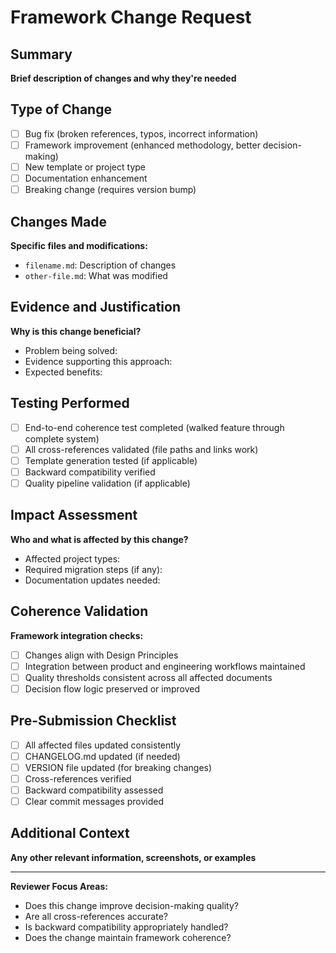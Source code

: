 # Framework Change Request

## Summary
**Brief description of changes and why they're needed**

## Type of Change
- [ ] Bug fix (broken references, typos, incorrect information)
- [ ] Framework improvement (enhanced methodology, better decision-making)
- [ ] New template or project type
- [ ] Documentation enhancement
- [ ] Breaking change (requires version bump)

## Changes Made
**Specific files and modifications:**
- `filename.md`: Description of changes
- `other-file.md`: What was modified

## Evidence and Justification
**Why is this change beneficial?**
- Problem being solved:
- Evidence supporting this approach:
- Expected benefits:

## Testing Performed
- [ ] End-to-end coherence test completed (walked feature through complete system)
- [ ] All cross-references validated (file paths and links work)
- [ ] Template generation tested (if applicable)
- [ ] Backward compatibility verified
- [ ] Quality pipeline validation (if applicable)

## Impact Assessment
**Who and what is affected by this change?**
- Affected project types:
- Required migration steps (if any):
- Documentation updates needed:

## Coherence Validation
**Framework integration checks:**
- [ ] Changes align with Design Principles
- [ ] Integration between product and engineering workflows maintained
- [ ] Quality thresholds consistent across all affected documents
- [ ] Decision flow logic preserved or improved

## Pre-Submission Checklist
- [ ] All affected files updated consistently
- [ ] CHANGELOG.md updated (if needed)
- [ ] VERSION file updated (for breaking changes)
- [ ] Cross-references verified
- [ ] Backward compatibility assessed
- [ ] Clear commit messages provided

## Additional Context
**Any other relevant information, screenshots, or examples**

---

**Reviewer Focus Areas:**
- Does this change improve decision-making quality?
- Are all cross-references accurate?
- Is backward compatibility appropriately handled?
- Does the change maintain framework coherence?